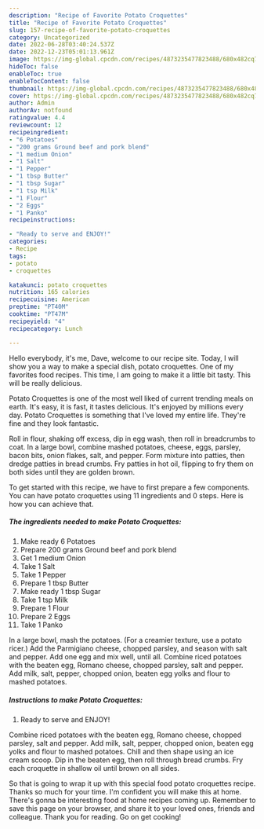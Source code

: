 ```yaml
---
description: "Recipe of Favorite Potato Croquettes"
title: "Recipe of Favorite Potato Croquettes"
slug: 157-recipe-of-favorite-potato-croquettes
category: Uncategorized
date: 2022-06-28T03:40:24.537Z
date: 2022-12-23T05:01:13.961Z
image: https://img-global.cpcdn.com/recipes/4873235477823488/680x482cq70/potato-croquettes-recipe-main-photo.jpg
hideToc: false
enableToc: true
enableTocContent: false
thumbnail: https://img-global.cpcdn.com/recipes/4873235477823488/680x482cq70/potato-croquettes-recipe-main-photo.jpg
cover: https://img-global.cpcdn.com/recipes/4873235477823488/680x482cq70/potato-croquettes-recipe-main-photo.jpg
author: Admin
authorAv: notfound
ratingvalue: 4.4
reviewcount: 12
recipeingredient:
- "6 Potatoes"
- "200 grams Ground beef and pork blend"
- "1 medium Onion"
- "1 Salt"
- "1 Pepper"
- "1 tbsp Butter"
- "1 tbsp Sugar"
- "1 tsp Milk"
- "1 Flour"
- "2 Eggs"
- "1 Panko"
recipeinstructions:

- "Ready to serve and ENJOY!"
categories:
- Recipe
tags:
- potato
- croquettes

katakunci: potato croquettes 
nutrition: 165 calories
recipecuisine: American
preptime: "PT40M"
cooktime: "PT47M"
recipeyield: "4"
recipecategory: Lunch

---
```



Hello everybody, it's me, Dave, welcome to our recipe site. Today, I will show you a way to make a special dish, potato croquettes. One of my favorites food recipes. This time, I am going to make it a little bit tasty. This will be really delicious.

Potato Croquettes is one of the most well liked of current trending meals on earth. It's easy, it is fast, it tastes delicious. It's enjoyed by millions every day. Potato Croquettes is something that I've loved my entire life. They're fine and they look fantastic.

Roll in flour, shaking off excess, dip in egg wash, then roll in breadcrumbs to coat. In a large bowl, combine mashed potatoes, cheese, eggs, parsley, bacon bits, onion flakes, salt, and pepper. Form mixture into patties, then dredge patties in bread crumbs. Fry patties in hot oil, flipping to fry them on both sides until they are golden brown.


To get started with this recipe, we have to first prepare a few components. You can have potato croquettes using 11 ingredients and 0 steps. Here is how you can achieve that.

<!--inarticleads1-->

##### The ingredients needed to make Potato Croquettes:

1. Make ready 6 Potatoes
1. Prepare 200 grams Ground beef and pork blend
1. Get 1 medium Onion
1. Take 1 Salt
1. Take 1 Pepper
1. Prepare 1 tbsp Butter
1. Make ready 1 tbsp Sugar
1. Take 1 tsp Milk
1. Prepare 1 Flour
1. Prepare 2 Eggs
1. Take 1 Panko


In a large bowl, mash the potatoes. (For a creamier texture, use a potato ricer.) Add the Parmigiano cheese, chopped parsley, and season with salt and pepper. Add one egg and mix well, until all. Combine riced potatoes with the beaten egg, Romano cheese, chopped parsley, salt and pepper. Add milk, salt, pepper, chopped onion, beaten egg yolks and flour to mashed potatoes. 

<!--inarticleads2-->

##### Instructions to make Potato Croquettes:


1. Ready to serve and ENJOY!

Combine riced potatoes with the beaten egg, Romano cheese, chopped parsley, salt and pepper. Add milk, salt, pepper, chopped onion, beaten egg yolks and flour to mashed potatoes. Chill and then shape using an ice cream scoop. Dip in the beaten egg, then roll through bread crumbs. Fry each croquette in shallow oil until brown on all sides. 

So that is going to wrap it up with this special food potato croquettes recipe. Thanks so much for your time. I'm confident you will make this at home. There's gonna be interesting food at home recipes coming up. Remember to save this page on your browser, and share it to your loved ones, friends and colleague. Thank you for reading. Go on get cooking!
